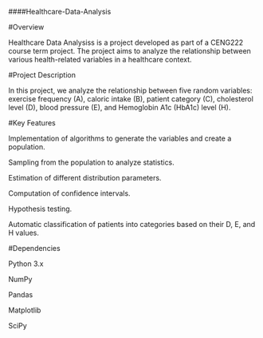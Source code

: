 ####Healthcare-Data-Analysis

#Overview


Healthcare Data Analysiss is a project developed as part of a CENG222 course term project. The project aims to analyze the relationship between various health-related variables in a healthcare context.

#Project Description

In this project, we analyze the relationship between five random variables: exercise frequency (A), caloric intake (B), patient category (C), cholesterol level (D), blood pressure (E), and Hemoglobin A1c (HbA1c) level (H).

#Key Features

Implementation of algorithms to generate the variables and create a population.

Sampling from the population to analyze statistics.

Estimation of different distribution parameters.

Computation of confidence intervals.

Hypothesis testing.

Automatic classification of patients into categories based on their D, E, and H values.

#Dependencies

Python 3.x

NumPy

Pandas

Matplotlib

SciPy

